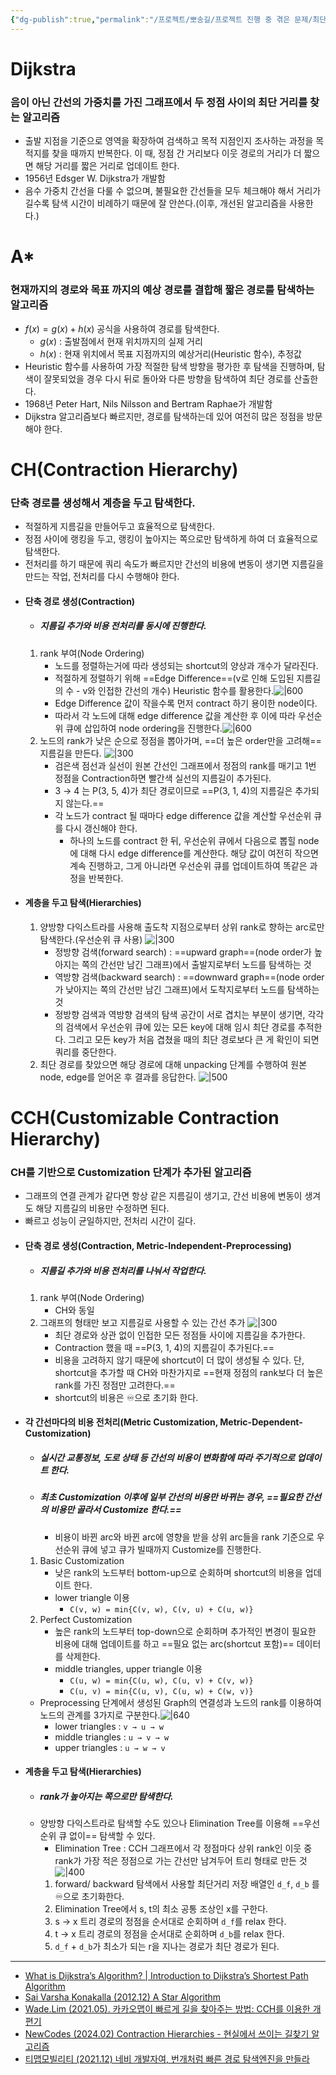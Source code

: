 ```yaml
---
{"dg-publish":true,"permalink":"/프로젝트/뽀송길/프로젝트 진행 중 겪은 문제/최단경로탐색_알고리즘/","created":"2025-05-31T15:02:21.224+09:00"}
---
```


# Dijkstra 
### 음이 아닌 간선의 가중치를 가진 그래프에서 두 정점 사이의 최단 거리를 찾는 알고리즘
- 출발 지점을 기준으로 영역을 확장하여 검색하고 목적 지점인지 조사하는 과정을 목적지를 찾을 때까지 반복한다. 이 때, 정점 간 거리보다 이웃 경로의 거리가 더 짧으면 해당 거리를 짧은 거리로 업데이트 한다.
- 1956년 Edsger W. Dijkstra가 개발함
- 음수 가중치 간선을 다룰 수 없으며, 불필요한 간선들을 모두 체크해야 해서 거리가 길수록 탐색 시간이 비례하기 때문에 잘 안쓴다.(이후, 개선된 알고리즘을 사용한다.)
# A*
### 현재까지의 경로와 목표 까지의 예상 경로를 결합해 짧은 경로를 탐색하는 알고리즘
- $f(x) = g(x) + h(x)$ 공식을 사용하여 경로를 탐색한다.
	- $g(x)$ : 출발점에서 현재 위치까지의 실제 거리
	- $h(x)$ : 현재 위치에서 목표 지점까지의 예상거리(Heuristic 함수), 추정값
- Heuristic 함수를 사용하여 가장 적절한 탐색 방향을 평가한 후 탐색을 진행하며, 탐색이 잘못되었을 경우 다시 뒤로 돌아와 다른 방향을 탐색하여 최단 경로를 산출한다.
- 1968년 Peter Hart, Nils Nilsson and Bertram Raphae가 개발함
- Dijkstra 알고리즘보다 빠르지만, 경로를 탐색하는데 있어 여전히 많은 정점을 방문해야 한다.
# CH(Contraction Hierarchy)
### 단축 경로를 생성해서 계층을 두고 탐색한다.
- 적절하게 지름길을 만들어두고 효율적으로 탐색한다.
- 정점 사이에 랭킹을 두고, 랭킹이 높아지는 쪽으로만 탐색하게 하여 더 효율적으로 탐색한다.
- 전처리를 하기 때문에 쿼리 속도가 빠르지만 간선의 비용에 변동이 생기면 지름길을 만드는 작업, 전처리를 다시 수행해야 한다.
- #### 단축 경로 생성(Contraction)
	- ##### 지름길 추가와 비용 전처리를 동시에 진행한다.
	1. rank 부여(Node Ordering)
		- 노드를 정렬하는거에 따라 생성되는 shortcut의 양상과 개수가 달라진다.
		- 적절하게 정렬하기 위해 ==Edge Difference==(v로 인해 도입된 지름길의 수 - v와 인접한 간선의 개수) Heuristic 함수를 활용한다.![|600](https://i.imgur.com/Fl8PNdw.png)
		- Edge Difference 값이 작을수록 먼저 contract 하기 용이한 node이다.
		- 따라서 각 노드에 대해 edge difference 값을 계산한 후 이에 따라 우선순위 큐에 삽입하여 node ordering을 진행한다.![|600](https://i.imgur.com/TyMgUtY.png)
	2. 노드의 rank가 낮은 순으로 정점을 뽑아가며, ==더 높은 order만을 고려해== 지름길을 만든다.
		![|300](https://i.imgur.com/UhUsLr6.png)
		- 검은색 점선과 실선이 원본 간선인 그래프에서 정점의 rank를 매기고 1번 정점을 Contraction하면 빨간색 실선의 지름길이 추가된다.
		- 3 → 4 는 P(3, 5, 4)가 최단 경로이므로 ==P(3, 1, 4)의 지름길은 추가되지 않는다.==
		- 각 노드가 contract 될 때마다 edge difference 값을 계산할 우선순위 큐를 다시 갱신해야 한다.
			- 하나의 노드를 contract 한 뒤, 우선순위 큐에서 다음으로 뽑힐 node에 대해 다시 edge difference를 계산한다. 해당 값이 여전히 작으면 계속 진행하고, 그게 아니라면 우선순위 큐를 업데이트하여 똑같은 과정을 반복한다.
- #### 계층을 두고 탐색(Hierarchies)
	1. 양방향 다익스트라를 사용해 출도착 지점으로부터 상위 rank로 향하는 arc로만 탐색한다.(우선순위 큐 사용)
		![|300](https://i.imgur.com/xz2qLGY.png)
		- 정방향 검색(forward search) : ==upward graph==(node order가 높아지는 쪽의 간선만 남긴 그래프)에서 출발지로부터 노드를 탐색하는 것
		- 역방향 검색(backward search) : ==downward graph==(node order가 낮아지는 쪽의 간선만 남긴 그래프)에서 도착지로부터 노드를 탐색하는 것
		-  정방향 검색과 역방향 검색의 탐색 공간이 서로 겹치는 부분이 생기면, 각각의 검색에서 우선순위 큐에 있는 모든 key에 대해 임시 최단 경로를 추적한다. 그리고 모든 key가 처음 겹쳤을 때의 최단 경로보다 큰 게 확인이 되면 쿼리를 중단한다.
	2. 최단 경로를 찾았으면 해당 경로에 대해 unpacking 단계를 수행하여 원본 node, edge를 얻어온 후 결과를 응답한다.
		![|500](https://i.imgur.com/4gQMpn8.png)
# CCH(Customizable Contraction Hierarchy)
### CH를 기반으로 Customization 단계가 추가된 알고리즘
- 그래프의 연결 관계가 같다면 항상 같은 지름길이 생기고, 간선 비용에 변동이 생겨도 해당 지름길의 비용만 수정하면 된다.
- 빠르고 성능이 균일하지만, 전처리 시간이 길다.
- #### 단축 경로 생성(Contraction, Metric-Independent-Preprocessing)
	- ##### 지름길 추가와 비용 전처리를 나눠서 작업한다.
	1. rank 부여(Node Ordering)
		- CH와 동일
	2. 그래프의 형태만 보고 지름길로 사용할 수 있는 간선 추가
		![|300](https://i.imgur.com/NLHIWbn.png)
		- 최단 경로와 상관 없이 인접한 모든 정점들 사이에 지름길을 추가한다.
		- Contraction 했을 때 ==P(3, 1, 4)의 지름길이 추가된다.==
		- 비용을 고려하지 않기 때문에 shortcut이 더 많이 생성될 수 있다. 단, shortcut을 추가할 때 CH와 마찬가지로 ==현재 정점의 rank보다 더 높은 rank를 가진 정점만 고려한다.==
		- shortcut의 비용은 ♾️으로 초기화 한다.
- #### 각 간선마다의 비용 전처리(Metric Customization, Metric-Dependent-Customization)
	- ##### 실시간 교통정보, 도로 상태 등 간선의 비용이 변화함에 따라 주기적으로 업데이트 한다.
	- ##### 최초 Customization 이후에 일부 간선의 비용만 바뀌는 경우, ==필요한 간선의 비용만 골라서 Customize 한다.==
		- 비용이 바뀐 arc와 바뀐 arc에 영향을 받을 상위 arc들을 rank 기준으로 우선순위 큐에 넣고 큐가 빌때까지 Customize를 진행한다.
	1. Basic Customization
		- 낮은 rank의 노드부터 bottom-up으로 순회하며 shortcut의 비용을 업데이트 한다.
		- lower triangle 이용 
			- `C(v, w) = min{C(v, w), C(v, u) + C(u, w)}`
	2. Perfect Customization
		- 높은 rank의 노드부터 top-down으로 순회하며 추가적인 변경이 필요한 비용에 대해 업데이트를 하고 ==필요 없는 arc(shortcut 포함)== 데이터를 삭제한다.
		- middle triangles, upper triangle 이용
			- `C(u, w) = min{C(u, w), C(u, v) + C(v, w)}`
			- `C(u, v) = min{C(u, v), C(u, w) + C(w, v)}` 
	- Preprocessing 단계에서 생성된 Graph의 연결성과 노드의 rank를 이용하여 노드의 관계를 3가지로 구분한다.![|640](https://i.imgur.com/Lm7v50i.png)
		- lower triangles : `v → u → w`
		- middle triangles : `u → v → w`
		- upper triangles : `u → w → v`
- #### 계층을 두고 탐색(Hierarchies)
	- ##### rank가 높아지는 쪽으로만 탐색한다.
	- 양방향 다익스트라로 탐색할 수도 있으나 Elimination Tree를 이용해 ==우선순위 큐 없이== 탐색할 수 있다.
		- Elimination Tree : CCH 그래프에서 각 정점마다 상위 rank인 이웃 중 rank가 가장 적은 정점으로 가는 간선만 남겨두어 트리 형태로 만든 것
		  ![|400](https://i.imgur.com/hO7F6xr.png)
		1. forward/ backward 탐색에서 사용할 최단거리 저장 배열인 `d_f`, `d_b` 를 ♾️으로 초기화한다.
		2. Elimination Tree에서 s, t의 최소 공통 조상인 x를 구한다.
		3. s → x 트리 경로의 정점을 순서대로 순회하며 `d_f`를 relax 한다.
		4. t → x 트리 경로의 정점을 순서대로 순회하며 `d_b`를 relax 한다.
		5. `d_f` + `d_b`가 최소가 되는 r을 지나는 경로가 최단 경로가 된다.
---
- [What is Dijkstra’s Algorithm? | Introduction to Dijkstra’s Shortest Path Algorithm](https://www.geeksforgeeks.org/introduction-to-dijkstras-shortest-path-algorithm/)
- [Sai Varsha Konakalla (2012.12) A Star Algorithm](https://cs.indstate.edu/~skonakalla/paper.pdf)
- [Wade.Lim (2021.05). 카카오맵이 빠르게 길을 찾아주는 방법: CCH를 이용한 개편기](https://tech.kakao.com/2021/05/10/kakaomap-cch/)
- [NewCodes (2024.02) Contraction Hierarchies - 현실에서 쓰이는 길찾기 알고리즘](https://newcodes.tistory.com/entry/Contraction-Hierarchies-%ED%98%84%EC%8B%A4%EC%97%90%EC%84%9C-%EC%93%B0%EC%9D%B4%EB%8A%94-%EA%B8%B8%EC%B0%BE%EA%B8%B0-%EC%95%8C%EA%B3%A0%EB%A6%AC%EC%A6%98)
- [티맵모빌리티 (2021.12) 네비 개발자여, 번개처럼 빠른 경로 탐색엔진을 만들라](https://brunch.co.kr/@tmapmobility/3)